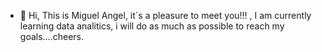 - 👋 Hi, This is Miguel Angel, it´s a pleasure to meet you!!! , I am currently learning data analitics, i will do as much as possible to reach my goals....cheers.


<!---
MiguelAngel3378/MiguelAngel3378 is a ✨ special ✨ repository because its `README.md` (this file) appears on your GitHub profile.
You can click the Preview link to take a look at your changes.
--->
